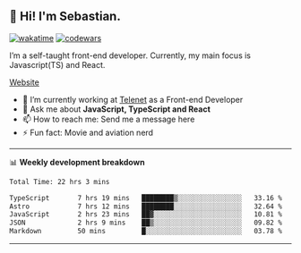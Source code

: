 ## 👋 Hi! I'm Sebastian.

[![wakatime](https://wakatime.com/badge/user/df0036c6-328a-4a39-be9b-e49417ed22a1.svg)](https://wakatime.com/@df0036c6-328a-4a39-be9b-e49417ed22a1)
[![codewars](https://www.codewars.com/users/sebavuye/badges/small)](https://www.codewars.com/users/sebavuye)

I’m a self-taught front-end developer. Currently, my main focus is Javascript(TS) and React.

[Website](https://sebastianvuye.be)

- 🔭 I’m currently working at [Telenet](https://telenet.be/) as a Front-end Developer
- 💬 Ask me about **JavaScript, TypeScript and React**
- 📫 How to reach me: Send me a message here
- ⚡ Fun fact: Movie and aviation nerd

-------

📊 **Weekly development breakdown**

<!--START_SECTION:waka-->

```txt
Total Time: 22 hrs 3 mins

TypeScript       7 hrs 19 mins   ████████▒░░░░░░░░░░░░░░░░   33.16 %
Astro            7 hrs 12 mins   ████████░░░░░░░░░░░░░░░░░   32.64 %
JavaScript       2 hrs 23 mins   ██▓░░░░░░░░░░░░░░░░░░░░░░   10.81 %
JSON             2 hrs 9 mins    ██▒░░░░░░░░░░░░░░░░░░░░░░   09.82 %
Markdown         50 mins         █░░░░░░░░░░░░░░░░░░░░░░░░   03.78 %
```

<!--END_SECTION:waka-->
-------
